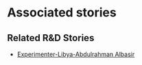 # Associated stories

<!-- !!DO NOT REMOVE!! start autogenerated hyperlinks -->
## Related R&D Stories
- [Experimenter\-Libya\-Abdulrahman Albasir](/RnD-Archive/stories/?doc=Abdulrahman%20Albasir%20Libya_LQ-en-US)
<!-- !!DO NOT REMOVE!! end autogenerated hyperlinks -->